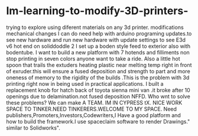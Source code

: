 Im-learning-to-modify-3D-printers-
==================================

trying to explore using diferent materials on any 3d printer. modifications mechanical changes I can do need help with arduino programing updates.to see new hardware and run new hardware with update settings to see E3d v6 hot end on soliddoddle 2 I set up a boden style feed to exterior also with bodentube. I  want to build a new platform with 7 hotends and filliments non stop printing in seven colors anyone want to take a ride. Also a little hot spoon that trails the extuders heating plastic near melting temp right in front of exruder.this will ensure a fused deposition and strength to part and more oneness of memory to the rigidity of the builds .This is the problem with 3d printing right now in being used in practical applications. I built a replacement knob for hatch back of toyota sienna mini van .it broke after 10 openings due to delamination.not fused deposition NFFD. Who wnt to solve these problems? We can make A TEAM. IM IN CYPRESS tX. NICE WORK SPACE TO TINKER.NEED TINKERERS.WELCOME TO MY SPACE. Need publishers,Promoters,Investors,Codewriters,I Have a good platform and how to build the framework.I use spaceclaim software to render Drawings." similar to Solidworks".  

